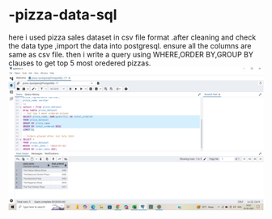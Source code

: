 # -pizza-data-sql
here i used pizza sales dataset in csv file format .after cleaning and check the data type ,import the data into postgresql.
ensure all the columns are same as csv file.
then i write a query using  WHERE,ORDER BY,GROUP BY clauses to get top 5 most oredered pizzas.
![image alt](https://github.com/divyaprabha07/-pizza-data-sql/blob/cfaca035e53c843b0e4abcd81684fb82d87532f5/Screenshot%20(6).png)
